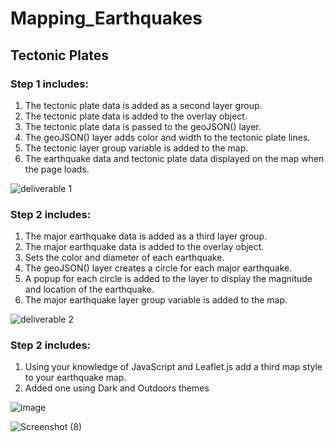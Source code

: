 # Mapping_Earthquakes

## Tectonic Plates

### Step 1 includes:
  1. The tectonic plate data is added as a second layer group.
  2. The tectonic plate data is added to the overlay object.
  3. The tectonic plate data is passed to the geoJSON() layer.
  4. The geoJSON() layer adds color and width to the tectonic plate lines.
  5. The tectonic layer group variable is added to the map.
  6. The earthquake data and tectonic plate data displayed on the map when the page loads.

![deliverable 1](https://user-images.githubusercontent.com/91839403/154880534-29fa8d29-60b0-427b-b922-cb6f2298a86c.png)

### Step 2 includes:
  1. The major earthquake data is added as a third layer group.
  2. The major earthquake data is added to the overlay object.
  3. Sets the color and diameter of each earthquake.
  4. The geoJSON() layer creates a circle for each major earthquake.
  5. A popup for each circle is added to the layer to display the magnitude and location of the earthquake.
  6. The major earthquake layer group variable is added to the map.

![deliverable 2](https://user-images.githubusercontent.com/91839403/154884665-1e9288e8-7866-411e-9f98-8e0a46c5a107.png)

### Step 2 includes:
  1. Using your knowledge of JavaScript and Leaflet.js add a third map style to your earthquake map.
  2. Added one using Dark and Outdoors themes

![image](https://user-images.githubusercontent.com/91839403/154885191-810a7f6d-ba14-4c9d-844b-72baa042ceed.png)


![Screenshot (8)](https://user-images.githubusercontent.com/91839403/154885639-a536b5c2-0377-4559-85bf-024b1a48ba1a.png)
